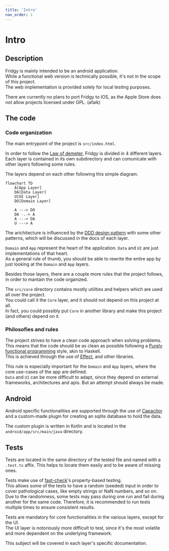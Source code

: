 ```yaml
---
title: 'Intro'
nav_order: 1
---
```


# Intro

## Description

Fridgy is mainly intended to be an android application.  
While a functional web version is technically possible, it's not in the scope of this project.  
The web implementation is provided solely for local testing purposes.

There are currently no plans to port Fridgy to IOS, as the Apple Store does not allow projects licensed under GPL. (afaik)

## The code

### Code organization

The main entrypoint of the project is `src/index.html`.

In order to follow the [Law of demeter](https://en.wikipedia.org/wiki/Law_of_Demeter), Fridgy is divided in 4 different layers.  
Each layer is contained in its own subdirectory and can comunicate with other layers following some rules.

The layers depend on each other following this simple diagram.

```mermaid
flowchart TD
    A[App Layer]
    DA[Data Layer]
    U[UI Layer]
    DO[Domain Layer]

    A ---> DO
    DA -.-> A
    A ---> DA
    U ---> A
```

The arichitecture is influenced by the [DDD design pattern](https://en.wikipedia.org/wiki/Domain-driven_design) with some other patterns, which will be discussed in the docs of each layer.

`Domain` and `App` represent the heart of the application. `Data` and `UI` are just implementations of that heart.  
As a general rule of thumb, you should be able to rewrite the entire app by just looking at the `Domain` and `App` layers.

Besides those layers, there are a couple more rules that the project follows, in order to mantain the code organized.

The `src/core` directory contains mostly utilities and helpers which are used all over the project.  
You could call it the `Core` layer, and it should not depend on this project at all.  
In fact, you could possibly put `Core` in another library and make this project (and others) depend on it.

### Philosofies and rules

The project strives to have a clean code approach when solving problems. This means that the code should be as clean as possible following a [Purely functional programming](https://en.wikipedia.org/wiki/Purely_functional_programming) style, akin to Haskell.  
This is achieved through the use of [Effect](https://effect.website/), and other libraries.

This rule is especially important for the `Domain` and `App` layers, where the core use-cases of the app are defined.  
`Data` and `UI` can be more difficult to adapt, since they depend on external frameworks, architectures and apis. But an attempt should always be made.

## Android

Android specific functionalities are supported through the use of [Capacitor](https://capacitorjs.com/) and a custom-made plugin for creating an sqlite database to hold the data.

The custom plugin is written in Kotlin and is located in the `android/app/src/main/java` directory.

## Tests

Tests are located in the same directory of the tested file and named with a `.test.ts` affix.
This helps to locate them easily and to be aware of missing ones.

Tests make use of [fast-check](https://fast-check.dev/)'s property-based testing.  
This allows some of the tests to have a random (seeded) input in order to cover pathological cases, like empty strings or NaN numbers, and so on.  
Due to the randomness, some tests may pass during one run and fail during another for the same code. Therefore, it is recommended to run tests multiple times to ensure consistent results.

Tests are mandatory for core functionalities in the various layers, except for the UI.  
The UI layer is notoriously more difficult to test, since it's the most volatile and more dependent on the underlying framework.

This subject will be covered in each layer's specific documentation.
